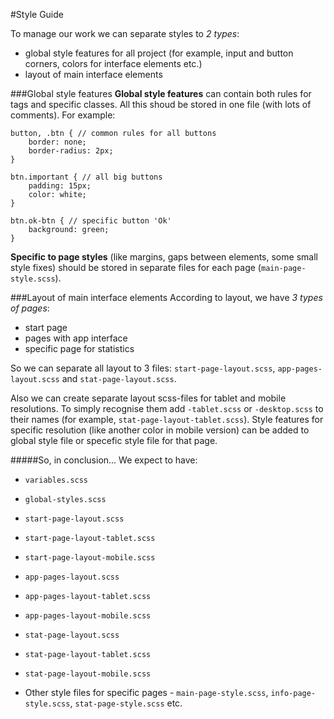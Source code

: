 #Style Guide

To manage our work we can separate styles to *2 types*:
- global style features for all project (for example, input and button corners, colors for interface elements etc.)
- layout of main interface elements


###Global style features
**Global style features** can contain both rules for tags and specific classes. All this shoud be stored in one file (with lots of comments). For example:

```
button, .btn { // common rules for all buttons
    border: none;
    border-radius: 2px;
}
    
btn.important { // all big buttons
    padding: 15px;
    color: white;
}

btn.ok-btn { // specific button 'Ok'
    background: green;
}
```
**Specific to page styles** (like margins, gaps between elements, some small style fixes) should be stored in separate files for each page (`main-page-style.scss`).


###Layout of main interface elements
According to layout, we have *3 types of pages*:
- start page
- pages with app interface
- specific page for statistics

So we can separate all layout to 3 files: `start-page-layout.scss`, `app-pages-layout.scss` and `stat-page-layout.scss`. 

Also we can create separate layout scss-files for tablet and mobile resolutions. To simply recognise them add `-tablet.scss` or `-desktop.scss` to their names (for example, `stat-page-layout-tablet.scss`). Style features for specific resolution (like another color in mobile version) can be added to global style file or specefic style file for that page.


#####So, in conclusion...
We expect to have:

- `variables.scss`
- `global-styles.scss`

- `start-page-layout.scss`
- `start-page-layout-tablet.scss`
- `start-page-layout-mobile.scss`

- `app-pages-layout.scss`
- `app-pages-layout-tablet.scss`
- `app-pages-layout-mobile.scss`

- `stat-page-layout.scss`
- `stat-page-layout-tablet.scss`
- `stat-page-layout-mobile.scss`

- Other style files for specific pages - `main-page-style.scss`, `info-page-style.scss`, `stat-page-style.scss` etc.